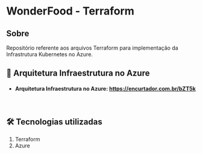 # WonderFood - Terraform

## Sobre
Repositório referente aos arquivos Terraform para implementação da Infrastrutura Kubernetes no Azure.
<br>

## :scroll: Arquitetura Infraestrutura no Azure
- ####  Arquitetura Infraestrutura no Azure: https://encurtador.com.br/bZT5k
<br>

## :hammer_and_wrench:  Tecnologias utilizadas

1.  Terraform
2.  Azure
<br>
